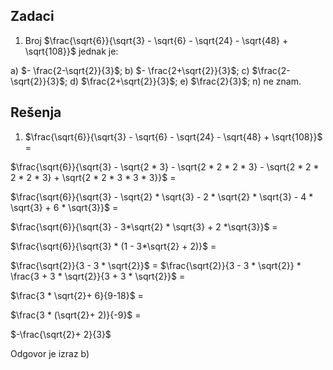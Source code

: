 ## Zadaci

1. Broj $\frac{\sqrt{6}}{\sqrt{3} - \sqrt{6} - \sqrt{24} - \sqrt{48} + \sqrt{108}}$ jednak je:

a) $- \frac{2-\sqrt{2}}{3}$;
b) $- \frac{2+\sqrt{2}}{3}$;
c) $\frac{2-\sqrt{2}}{3}$;
d) $\frac{2+\sqrt{2}}{3}$;
e) $\frac{2}{3}$;
n) ne znam.




## Rešenja

1. $\frac{\sqrt{6}}{\sqrt{3} - \sqrt{6} - \sqrt{24} - \sqrt{48} + \sqrt{108}}$  = 

$\frac{\sqrt{6}}{\sqrt{3} - \sqrt{2 * 3} - \sqrt{2 * 2 * 2 * 3} - \sqrt{2 * 2 * 2 * 2 * 3}  + \sqrt{2 * 2 * 3 * 3 * 3}}$ =

$\frac{\sqrt{6}}{\sqrt{3} - \sqrt{2} * \sqrt{3} - 2 * \sqrt{2} * \sqrt{3} - 4 * \sqrt{3}  +  6 * \sqrt{3}}$ =

$\frac{\sqrt{6}}{\sqrt{3} - 3*\sqrt{2} * \sqrt{3} +  2 *\sqrt{3}}$ =

$\frac{\sqrt{6}}{\sqrt{3} * (1 - 3*\sqrt{2} + 2)}$ =

$\frac{\sqrt{2}}{3 - 3 * \sqrt{2}}$ =
$\frac{\sqrt{2}}{3 - 3 * \sqrt{2}} * \frac{3 + 3 * \sqrt{2}}{3 + 3 * \sqrt{2}}$  =

$\frac{3 * \sqrt{2}+ 6}{9-18}$  =

$\frac{3 * (\sqrt{2}+ 2)}{-9}$  =

$-\frac{\sqrt{2}+ 2}{3}$ 

Odgovor je izraz b) 




